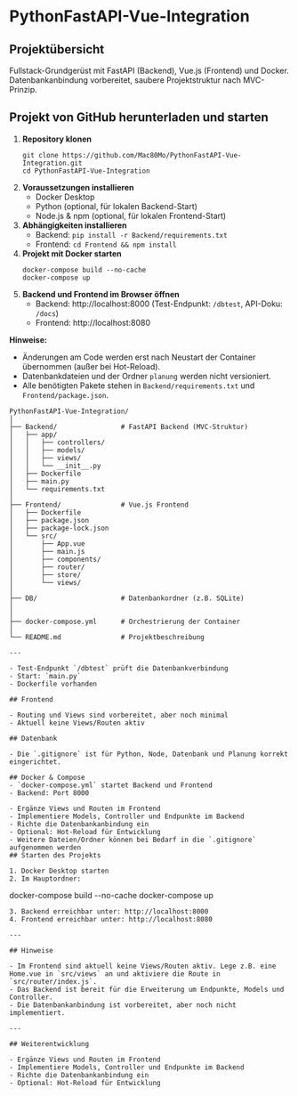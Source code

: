 # PythonFastAPI-Vue-Integration

## Projektübersicht

Fullstack-Grundgerüst mit FastAPI (Backend), Vue.js (Frontend) und Docker. Datenbankanbindung vorbereitet, saubere Projektstruktur nach MVC-Prinzip.

## Projekt von GitHub herunterladen und starten

1. **Repository klonen**
   ```
   git clone https://github.com/Mac80Mo/PythonFastAPI-Vue-Integration.git
   cd PythonFastAPI-Vue-Integration
   ```
2. **Voraussetzungen installieren**
   - Docker Desktop
   - Python (optional, für lokalen Backend-Start)
   - Node.js & npm (optional, für lokalen Frontend-Start)
3. **Abhängigkeiten installieren**
   - Backend: `pip install -r Backend/requirements.txt`
   - Frontend: `cd Frontend && npm install`
4. **Projekt mit Docker starten**
   ```
   docker-compose build --no-cache
   docker-compose up
   ```
5. **Backend und Frontend im Browser öffnen**
   - Backend: http://localhost:8000 (Test-Endpunkt: `/dbtest`, API-Doku: `/docs`)
   - Frontend: http://localhost:8080

**Hinweise:**

- Änderungen am Code werden erst nach Neustart der Container übernommen (außer bei Hot-Reload).
- Datenbankdateien und der Ordner `planung` werden nicht versioniert.
- Alle benötigten Pakete stehen in `Backend/requirements.txt` und `Frontend/package.json`.

```
PythonFastAPI-Vue-Integration/
│
├── Backend/                # FastAPI Backend (MVC-Struktur)
│   ├── app/
│   │   ├── controllers/
│   │   ├── models/
│   │   ├── views/
│   │   └── __init__.py
│   ├── Dockerfile
│   ├── main.py
│   └── requirements.txt
│
├── Frontend/               # Vue.js Frontend
│   ├── Dockerfile
│   ├── package.json
│   ├── package-lock.json
│   └── src/
│       ├── App.vue
│       ├── main.js
│       ├── components/
│       ├── router/
│       ├── store/
│       └── views/
│
├── DB/                     # Datenbankordner (z.B. SQLite)
│
│
├── docker-compose.yml      # Orchestrierung der Container
│
└── README.md               # Projektbeschreibung

---

- Test-Endpunkt `/dbtest` prüft die Datenbankverbindung
- Start: `main.py`
- Dockerfile vorhanden

## Frontend

- Routing und Views sind vorbereitet, aber noch minimal
- Aktuell keine Views/Routen aktiv

## Datenbank

- Die `.gitignore` ist für Python, Node, Datenbank und Planung korrekt eingerichtet.

## Docker & Compose
- `docker-compose.yml` startet Backend und Frontend
- Backend: Port 8000

- Ergänze Views und Routen im Frontend
- Implementiere Models, Controller und Endpunkte im Backend
- Richte die Datenbankanbindung ein
- Optional: Hot-Reload für Entwicklung
- Weitere Dateien/Ordner können bei Bedarf in die `.gitignore` aufgenommen werden
## Starten des Projekts

1. Docker Desktop starten
2. Im Hauptordner:
```

docker-compose build --no-cache
docker-compose up

```
3. Backend erreichbar unter: http://localhost:8000
4. Frontend erreichbar unter: http://localhost:8080

---

## Hinweise

- Im Frontend sind aktuell keine Views/Routen aktiv. Lege z.B. eine Home.vue in `src/views` an und aktiviere die Route in `src/router/index.js`.
- Das Backend ist bereit für die Erweiterung um Endpunkte, Models und Controller.
- Die Datenbankanbindung ist vorbereitet, aber noch nicht implementiert.

---

## Weiterentwicklung

- Ergänze Views und Routen im Frontend
- Implementiere Models, Controller und Endpunkte im Backend
- Richte die Datenbankanbindung ein
- Optional: Hot-Reload für Entwicklung


```
